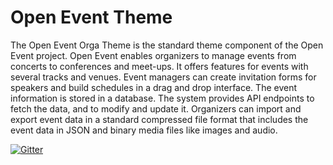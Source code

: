 # Open Event Theme

The Open Event Orga Theme is the standard theme component of the Open Event project. Open Event enables organizers to manage events from concerts to conferences and meet-ups. It offers features for events with several tracks and venues. Event managers can create invitation forms for speakers and build schedules in a drag and drop interface. The event information is stored in a database. The system provides API endpoints to fetch the data, and to modify and update it. Organizers can import and export event data in a standard compressed file format that includes the event data in JSON and binary media files like images and audio.

[![Gitter](https://img.shields.io/badge/chat-on%20gitter-ff006f.svg?style=flat-square)](https://gitter.im/fossasia/open-event-orga-server)
